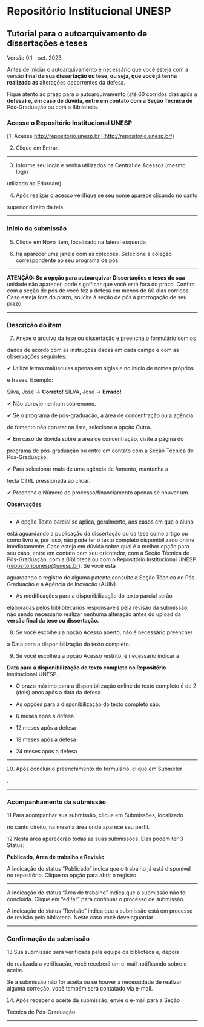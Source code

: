 # Repositório Institucional UNESP
## Tutorial para o autoarquivamento de dissertações e teses

Versão 0.1 – set. 2023

Antes de iniciar o autoarquivamento é necessário que você esteja com a versão
**final de sua dissertação ou tese, ou seja, que você já tenha realizado as**
alterações decorrentes da defesa.

Fique atento ao prazo para o autoarquivamento (até 60 corridos dias após a
**defesa) e, em caso de dúvida, entre em contato com a Seção Técnica de**
Pós-Graduação ou com a Biblioteca.

### Acesse o Repositório Institucional UNESP

[1. Acesse http://repositorio.unesp.br.](http://repositorio.unesp.br/)

2. Clique em Entrar.


-----

3. Informe seu login e senha utilizados na Central de Acessos (mesmo login

utilizado na Eduroam).

4. Após realizar o acesso verifique se seu nome aparece clicando no canto

superior direito da tela.


-----

### Início da submissão

5. Clique em Novo Item, localizado na lateral esquerda

6. Irá aparecer uma janela com as coleções.
Selecione a coleção correspondente ao seu programa de pós.


-----

**ATENÇÃO: Se a opção para autoarquivar Dissertações e teses de sua**
unidade não aparecer, pode significar que você está fora do prazo. Confira
com a seção de pós de você fez a defesa em menos de 60 dias corridos.
Caso esteja fora do prazo, solicite à seção de pós a prorrogação de seu
prazo.


-----

### Descrição do item

7. Anexe o arquivo da tese ou dissertação e preencha o formulário com os

dados de acordo com as instruções dadas em cada campo e com as
observações seguintes:

✔ Utilize letras maiúsculas apenas em siglas e no início de nomes próprios

e frases. Exemplo:

Silva, José → **Correto!** SILVA, José → **Errado!**

✔ Não abrevie nenhum sobrenome.

✔ Se o programa de pós-graduação, a área de concentração ou a agência

de fomento não constar na lista, selecione a opção Outra.

✔ Em caso de dúvida sobre a área de concentração, visite a página do

programa de pós-graduação ou entre em contato com a Seção Técnica
de Pós-Graduação.

✔ Para selecionar mais de uma agência de fomento, mantenha a

tecla CTRL pressionada ao clicar.

✔ Preencha o Número do processo/financiamento apenas se houver um.

**Observações**


-----

- A opção Texto parcial se aplica, geralmente, aos casos em que o aluno

está aguardando a publicação da dissertação ou da tese como artigo ou
como livro e, por isso, não pode ter o texto completo disponibilizado
online imediatamente. Caso esteja em dúvida sobre qual é a melhor
opção para seu caso, entre em contato com seu orientador, com a Seção
Técnica de Pós-Graduação, com a Biblioteca ou com o Repositório
Institucional UNESP (repositoriounesp@unesp.br). Se você está

aguardando o registro de alguma patente,consulte a Seção Técnica de
Pós-Graduação e a Agência de Inovação (AUIN).

- As modificações para a disponibilização do texto parcial serão

elaboradas pelos bibliotecários responsáveis pela revisão da submissão,
não sendo necessário realizar nenhuma alteração antes do upload da
**versão final da tese ou dissertação.**

8. Se você escolheu a opção Acesso aberto, não é necessário preencher

a Data para a disponibilização do texto completo.

9. Se você escolheu a opção Acesso restrito, é necessário indicar a

**Data para a disponibilização do texto completo no Repositório**
Institucional UNESP.

-  O prazo máximo para a disponibilização online do texto completo é
de 2 (dois) anos após a data da defesa.

-  As opções para a disponibilização do texto completo são:

-  6 meses após a defesa

-  12 meses após a defesa

-  18 meses após a defesa

-  24 meses após a defesa


-----

10. Após concluir o preenchimento do formulário, clique em Submeter


.


-----

### Acompanhamento da submissão

11.Para acompanhar sua submissão, clique em Submissões, localizado

no canto direito, na mesma área onde aparece seu perfil.

12.Nesta área aparecerão todas as suas submissões. Elas podem ter 3 Status:

**Publicado, Área de trabalho e Revisão**

A indicação do status “Publicado” indica que o trabalho já está disponível
no repositório. Clique na opção para abrir o registro.


-----

A indicação do status “Área de trabalho” indica que a submissão não foi
concluída. Clique em “editar” para continuar o processo de submissão.

A indicação do status “Revisão” indica que a submissão está em processo
de revisão pela biblioteca. Neste caso você deve aguardar.


-----

### Confirmação da submissão

13.Sua submissão será verificada pela equipe da biblioteca e, depois

de realizada a verificação, você receberá um e-mail notificando
sobre o aceite.

Se a submissão não for aceita ou se houver a necessidade de realizar alguma
correção, você também será contatado via e-mail.

14. Após receber o aceite da submissão, envie o e-mail para a Seção

Técnica de Pós-Graduação.


-----

